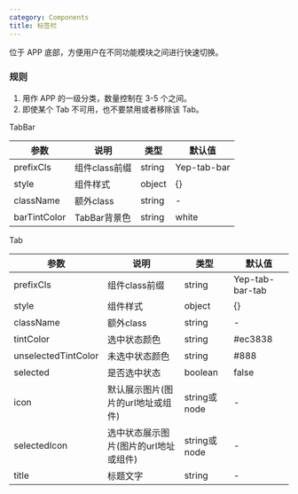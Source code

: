 ```yaml
---
category: Components
title: 标签栏
---
```


位于 APP 底部，方便用户在不同功能模块之间进行快速切换。

### 规则
1. 用作 APP 的一级分类，数量控制在 3-5 个之间。
2. 即使某个 Tab 不可用，也不要禁用或者移除该 Tab。


<DEMO>

TabBar 

| 参数 | 说明 | 类型 | 默认值
| --------- | -------- | --------- | --------
| prefixCls | 组件class前缀 | string | Yep-tab-bar
| style | 组件样式 | object | {}
| className | 额外class | string | -
| barTintColor | TabBar背景色  | string| white


Tab

| 参数 | 说明 | 类型 | 默认值
| --------- | -------- | --------- | --------
| prefixCls | 组件class前缀 | string | Yep-tab-bar-tab
| style | 组件样式 | object | {}
| className | 额外class | string | -
| tintColor | 选中状态颜色  | string| #ec3838
| unselectedTintColor | 未选中状态颜色  | string| #888
| selected | 是否选中状态  | boolean| false
| icon | 默认展示图片(图片的url地址或组件)  | string或node  | -
| selectedIcon | 选中状态展示图片(图片的url地址或组件)  | string或node| -
| title | 标题文字  | string| -



